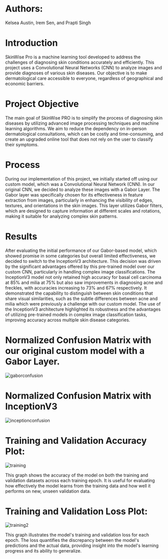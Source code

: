 # Authors: 
Kelsea Austin, Irem Sen, and Prapti Singh

# Introduction
SkinWise Pro is a machine learning tool developed to address the challenges of diagnosing skin conditions accurately and efficiently. This project uses a Convolutional Neural Networks (CNN) to analyze images and provide diagnoses of various skin diseases. Our objective is to make dermatological care accessible to everyone, regardless of geographical and economic barriers.

# Project Objective
The main goal of SkinWise PRO is to simplify the process of diagnosing skin diseases by utilizing advanced image processing techniques and machine learning algorithms. We aim to reduce the dependency on in-person dermatological consultations, which can be costly and time-consuming, and create an upgraded online tool that does not rely on the user to classify their symptoms.

# Process
During our implementation of this project, we initially started off using our custom model, which was a Convolutional Neural Network (CNN). In our original CNN, we decided to analyze these images with a Gabor Layer. The Gabor layer was specifically chosen for its effectiveness in feature extraction from images, particularly in enhancing the visibility of edges, textures, and orientations in the skin images. This layer utilizes Gabor filters, which are designed to capture information at different scales and rotations, making it suitable for analyzing complex skin patterns. 

# Results
After evaluating the initial performance of our Gabor-based model, which showed promise in some categories but overall limited effectiveness, we decided to switch to the InceptionV3 architecture. This decision was driven by the significant advantages offered by this pre-trained model over our custom CNN, particularly in handling complex image classifications. The InceptionV3 model not only retained high accuracy for basal cell carcinoma at 85% and milia at 75% but also saw improvements in diagnosing acne and freckles, with accuracies increasing to 73% and 67% respectively. It demonstrated the capability to distinguish between skin conditions that share visual similarities, such as the subtle differences between acne and milia which were previously a challenge with our custom model. The use of the InceptionV3 architecture highlighted its robustness and the advantages of utilizing pre-trained models in complex image classification tasks, improving accuracy across multiple skin disease categories.

# Normalized Confusion Matrix with our original custom model with a Gabor Layer.
![gaborconfusion](https://github.com/iremisen/SkinWisePRO/assets/94148160/b573af0c-6c66-4804-845d-aa2033cabbe1)

# Normalized Confusion Matrix with InceptionV3
![inceptionconfusion](https://github.com/iremisen/SkinWisePRO/assets/94148160/2e59d5eb-f2c4-45ae-885f-f7702981afee)

# Training and Validation Accuracy Plot: 
![training](https://github.com/iremisen/SkinWisePRO/assets/94148160/8754da85-d606-4690-ac57-a221ee7bab53)

This graph shows the accuracy of the model on both the training and validation datasets across each training epoch. It is useful for evaluating how effectively the model learns from the training data and how well it performs on new, unseen validation data.

# Training and Validation Loss Plot: 
![training2](https://github.com/iremisen/SkinWisePRO/assets/94148160/001e134c-24d1-488c-b571-ff7224d253c7)

This graph illustrates the model's training and validation loss for each epoch. The loss quantifies the discrepancy between the model's predictions and the actual data, providing insight into the model's learning progress and its ability to generalize.
